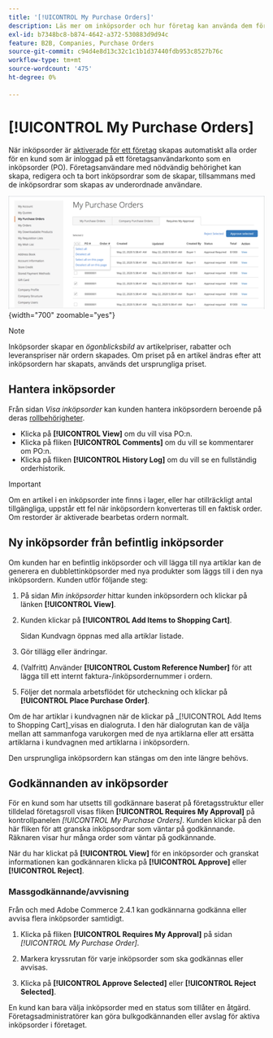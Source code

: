 ```yaml
---
title: '[!UICONTROL My Purchase Orders]'
description: Läs mer om inköpsorder och hur företag kan använda dem för att hantera sina inköp.
exl-id: b7348bc8-b874-4642-a372-530883d9d94c
feature: B2B, Companies, Purchase Orders
source-git-commit: c94d4e8d13c32c1c1b1d37440fdb953c8527b76c
workflow-type: tm+mt
source-wordcount: '475'
ht-degree: 0%

---
```


# [!UICONTROL My Purchase Orders]

När inköpsorder är [aktiverade för ett företag](purchase-order-flow.md) skapas automatiskt alla order för en kund som är inloggad på ett företagsanvändarkonto som en inköpsorder (PO). Företagsanvändare med nödvändig behörighet kan skapa, redigera och ta bort inköpsordrar som de skapar, tillsammans med de inköpsordrar som skapas av underordnade användare.

![Mina inköpsorder](./assets/account-dashboard-my-purchase-orders.png){width="700" zoomable="yes"}

>[!NOTE]
>
>Inköpsorder skapar en _ögonblicksbild_ av artikelpriser, rabatter och leveranspriser när ordern skapades. Om priset på en artikel ändras efter att inköpsordern har skapats, används det ursprungliga priset.

## Hantera inköpsorder

Från sidan _Visa inköpsorder_ kan kunden hantera inköpsordern beroende på deras [rollbehörigheter](account-company-roles-permissions.md).

- Klicka på **[!UICONTROL View]** om du vill visa PO:n.
- Klicka på fliken **[!UICONTROL Comments]** om du vill se kommentarer om PO:n.
- Klicka på fliken **[!UICONTROL History Log]** om du vill se en fullständig orderhistorik.

>[!IMPORTANT]
>
>Om en artikel i en inköpsorder inte finns i lager, eller har otillräckligt antal tillgängliga, uppstår ett fel när inköpsordern konverteras till en faktisk order. Om restorder är aktiverade bearbetas ordern normalt.

## Ny inköpsorder från befintlig inköpsorder

Om kunden har en befintlig inköpsorder och vill lägga till nya artiklar kan de generera en dubblettinköpsorder med nya produkter som läggs till i den nya inköpsordern. Kunden utför följande steg:

1. På sidan _Min inköpsorder_ hittar kunden inköpsordern och klickar på länken **[!UICONTROL View]**.

1. Kunden klickar på **[!UICONTROL Add Items to Shopping Cart]**.

   Sidan Kundvagn öppnas med alla artiklar listade.

1. Gör tillägg eller ändringar.

1. (Valfritt) Använder **[!UICONTROL Custom Reference Number]** för att lägga till ett internt faktura-/inköpsordernummer i ordern.

1. Följer det normala arbetsflödet för utcheckning och klickar på **[!UICONTROL Place Purchase Order]**.

Om de har artiklar i kundvagnen när de klickar på _[!UICONTROL Add Items to Shopping Cart]_visas en dialogruta. I den här dialogrutan kan de välja mellan att sammanfoga varukorgen med de nya artiklarna eller att ersätta artiklarna i kundvagnen med artiklarna i inköpsordern.

Den ursprungliga inköpsordern kan stängas om den inte längre behövs.

## Godkännanden av inköpsorder

För en kund som har utsetts till godkännare baserat på företagsstruktur eller tilldelad företagsroll visas fliken **[!UICONTROL Requires My Approval]** på kontrollpanelen _[!UICONTROL My Purchase Orders]_. Kunden klickar på den här fliken för att granska inköpsordrar som väntar på godkännande. Räknaren visar hur många order som väntar på godkännande.

När du har klickat på **[!UICONTROL View]** för en inköpsorder och granskat informationen kan godkännaren klicka på **[!UICONTROL Approve]** eller **[!UICONTROL Reject]**.

### Massgodkännande/avvisning

Från och med Adobe Commerce 2.4.1 kan godkännarna godkänna eller avvisa flera inköpsorder samtidigt.

1. Klicka på fliken **[!UICONTROL Requires My Approval]** på sidan _[!UICONTROL My Purchase Order]_.

1. Markera kryssrutan för varje inköpsorder som ska godkännas eller avvisas.

1. Klicka på **[!UICONTROL Approve Selected]** eller **[!UICONTROL Reject Selected]**.

En kund kan bara välja inköpsorder med en status som tillåter en åtgärd. Företagsadministratörer kan göra bulkgodkännanden eller avslag för aktiva inköpsorder i företaget.
